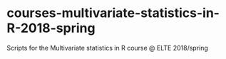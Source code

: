 # courses-multivariate-statistics-in-R-2018-spring
Scripts for the Multivariate statistics in R course @ ELTE 2018/spring
